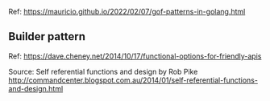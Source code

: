 Ref: https://mauricio.github.io/2022/02/07/gof-patterns-in-golang.html

## Builder pattern

Ref: https://dave.cheney.net/2014/10/17/functional-options-for-friendly-apis

Source:  Self referential functions and design by Rob Pike http://commandcenter.blogspot.com.au/2014/01/self-referential-functions-and-design.html
